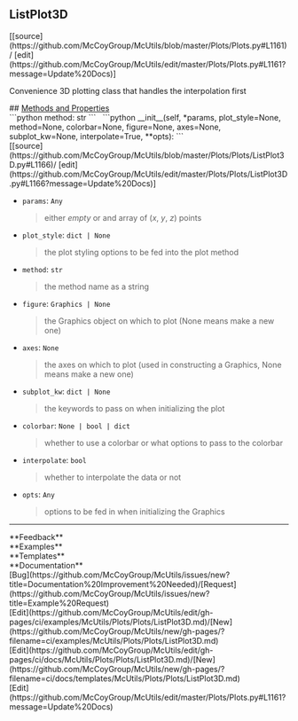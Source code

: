 ## <a id="McUtils.Plots.Plots.ListPlot3D">ListPlot3D</a> 

<div class="docs-source-link" markdown="1">
[[source](https://github.com/McCoyGroup/McUtils/blob/master/Plots/Plots.py#L1161)/
[edit](https://github.com/McCoyGroup/McUtils/edit/master/Plots/Plots.py#L1161?message=Update%20Docs)]
</div>

Convenience 3D plotting class that handles the interpolation first







<div class="collapsible-section">
 <div class="collapsible-section collapsible-section-header" markdown="1">
## <a class="collapse-link" data-toggle="collapse" href="#methods" markdown="1"> Methods and Properties</a> <a class="float-right" data-toggle="collapse" href="#methods"><i class="fa fa-chevron-down"></i></a>
 </div>
 <div class="collapsible-section collapsible-section-body collapse show" id="methods" markdown="1">
 ```python
method: str
```
<a id="McUtils.Plots.Plots.ListPlot3D.__init__" class="docs-object-method">&nbsp;</a> 
```python
__init__(self, *params, plot_style=None, method=None, colorbar=None, figure=None, axes=None, subplot_kw=None, interpolate=True, **opts): 
```
<div class="docs-source-link" markdown="1">
[[source](https://github.com/McCoyGroup/McUtils/blob/master/Plots/Plots/ListPlot3D.py#L1166)/
[edit](https://github.com/McCoyGroup/McUtils/edit/master/Plots/Plots/ListPlot3D.py#L1166?message=Update%20Docs)]
</div>

  - `params`: `Any`
    > either _empty_ or and array of (_x_, _y_, _z_) points
  - `plot_style`: `dict | None`
    > the plot styling options to be fed into the plot method
  - `method`: `str`
    > the method name as a string
  - `figure`: `Graphics | None`
    > the Graphics object on which to plot (None means make a new one)
  - `axes`: `None`
    > the axes on which to plot (used in constructing a Graphics, None means make a new one)
  - `subplot_kw`: `dict | None`
    > the keywords to pass on when initializing the plot
  - `colorbar`: `None | bool | dict`
    > whether to use a colorbar or what options to pass to the colorbar
  - `interpolate`: `bool`
    > whether to interpolate the data or not
  - `opts`: `Any`
    > options to be fed in when initializing the Graphics
 </div>
</div>












---


<div markdown="1" class="text-secondary">
<div class="container">
  <div class="row">
   <div class="col" markdown="1">
**Feedback**   
</div>
   <div class="col" markdown="1">
**Examples**   
</div>
   <div class="col" markdown="1">
**Templates**   
</div>
   <div class="col" markdown="1">
**Documentation**   
</div>
   <div class="col" markdown="1">
   
</div>
   <div class="col" markdown="1">
   
</div>
   <div class="col" markdown="1">
   
</div>
</div>
  <div class="row">
   <div class="col" markdown="1">
[Bug](https://github.com/McCoyGroup/McUtils/issues/new?title=Documentation%20Improvement%20Needed)/[Request](https://github.com/McCoyGroup/McUtils/issues/new?title=Example%20Request)   
</div>
   <div class="col" markdown="1">
[Edit](https://github.com/McCoyGroup/McUtils/edit/gh-pages/ci/examples/McUtils/Plots/Plots/ListPlot3D.md)/[New](https://github.com/McCoyGroup/McUtils/new/gh-pages/?filename=ci/examples/McUtils/Plots/Plots/ListPlot3D.md)   
</div>
   <div class="col" markdown="1">
[Edit](https://github.com/McCoyGroup/McUtils/edit/gh-pages/ci/docs/McUtils/Plots/Plots/ListPlot3D.md)/[New](https://github.com/McCoyGroup/McUtils/new/gh-pages/?filename=ci/docs/templates/McUtils/Plots/Plots/ListPlot3D.md)   
</div>
   <div class="col" markdown="1">
[Edit](https://github.com/McCoyGroup/McUtils/edit/master/Plots/Plots.py#L1161?message=Update%20Docs)   
</div>
   <div class="col" markdown="1">
   
</div>
   <div class="col" markdown="1">
   
</div>
   <div class="col" markdown="1">
   
</div>
</div>
</div>
</div>